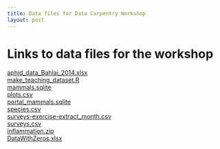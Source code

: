```yaml
---
title: Data files for Data Carpentry Workshop
layout: post
---
```

# Links to data files for the workshop  

[aphid_data_Bahlai_2014.xlsx][1]  
[make_teaching_dataset.R][2]  
[mammals.sqlite][3]  
[plots.csv][4]  
[portal_mammals.sqlite][5]  
[species.csv][6]  
[surveys-exercise-extract_month.csv][7]  
[surveys.csv][8]  
[inflammation.zip][9]  
[DataWithZeros.xlsx][10]

[1]: /2015-01-15-cornell/data/biology/aphid_data_Bahlai_2014.xlsx
[2]: /2015-01-15-cornell/data/biology/make_teaching_dataset.R
[3]: /2015-01-15-cornell/data/biology/mammals.sqlite
[4]: /2015-01-15-cornell/data/biology/plots.csv
[5]: /2015-01-15-cornell/data/biology/portal_mammals.sqlite
[6]: /2015-01-15-cornell/data/biology/species.csv
[7]: /2015-01-15-cornell/data/biology/surveys-exercise-extract_month.csv
[8]: /2015-01-15-cornell/data/biology/surveys.csv
[9]: /2015-01-15-cornell/data/biology/inflammation.zip
[10]: /2015-01-15-cornell/data/biology/DataWithZeros.xlsx
